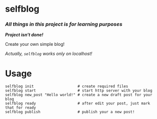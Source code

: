 # selfblog
### ***All things in this project is for learning purposes***
***Project isn't done!***

Create your own simple blog!

*Actually, `selfblog` works only on localhost!*

# Usage
```shell
selfblog init                    # create required files
selfblog start                   # start http server with your blog
selfblog new_post "Hello world!" # create a new draft post for your blog
selfblog ready                   # after edit your post, just mark that for ready
selfblog publish                 # publish your a new post!
```
